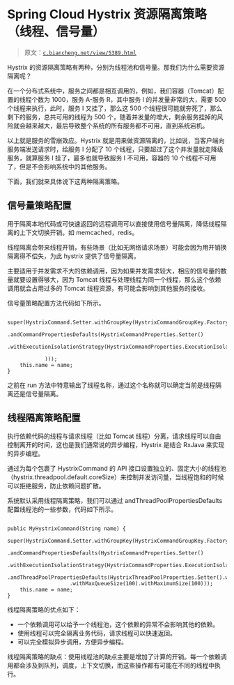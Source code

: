# Spring Cloud Hystrix 资源隔离策略（线程、信号量）

> 原文：[`c.biancheng.net/view/5389.html`](http://c.biancheng.net/view/5389.html)

Hystrix 的资源隔离策略有两种，分别为线程池和信号量。那我们为什么需要资源隔离呢？

在一个分布式系统中，服务之间都是相互调用的，例如，我们容器（Tomcat）配置的线程个数为 1000，服务 A-服务 R，其中服务 I 的并发量非常的大，需要 500 个线程来执行，此时，服务 I 又挂了，那么这 500 个线程很可能就夯死了，那么剩下的服务，总共可用的线程为 500 个，随着并发量的增大，剩余服务挂掉的风险就会越来越大，最后导致整个系统的所有服务都不可用，直到系统宕机。

以上就是服务的雪崩效应。Hystrix 就是用来做资源隔离的，比如说，当客户端向服务端发送请求时，给服务 I 分配了 10 个线程，只要超过了这个并发量就走降级服务，就算服务 I 挂了，最多也就导致服务 I 不可用，容器的 10 个线程不可用了，但是不会影响系统中的其他服务。

下面，我们就来具体说下这两种隔离策略。

## 信号量策略配置

用于隔离本地代码或可快速返回的远程调用可以直接使用信号量隔离，降低线程隔离的上下文切换开销。如 memcached，redis。

线程隔离会带来线程开销，有些场景（比如无网络请求场景）可能会因为用开销换隔离得不偿失，为此 hystrix 提供了信号量隔离。

主要适用于并发需求不大的依赖调用，因为如果并发需求较大，相应的信号量的数量就要设置得够大，因为 Tomcat 线程与处理线程为同一个线程，那么这个依赖调用就会占用过多的 Tomcat 线程资源，有可能会影响到其他服务的接收。

信号量策略配置方法代码如下所示。

```

super(HystrixCommand.Setter.withGroupKey(HystrixCommandGroupKey.Factory.asKey("MyGroup"))
        .andCommandPropertiesDefaults(HystrixCommandProperties.Setter()
            .withExecutionIsolationStrategy(HystrixCommandProperties.ExecutionIsolationStrategy.SEMAPHORE

            )));
    this.name = name;
}
```

之前在 run 方法中特意输出了线程名称，通过这个名称就可以确定当前是线程隔离还是信号量隔离。

## 线程隔离策略配置

执行依赖代码的线程与请求线程（比如 Tomcat 线程）分离，请求线程可以自由控制离开的时间，这也是我们通常说的异步编程，Hystrix 是结合 RxJava 来实现的异步编程。

通过为每个包裹了 HystrixCommand 的 API 接口设置独立的、固定大小的线程池（hystrix.threadpool.default.coreSize）来控制并发访问量，当线程饱和的时候可以拒绝服务，防止依赖问题扩散。

系统默认采用线程隔离策略，我们可以通过 andThreadPoolPropertiesDefaults 配置线程池的一些参数，代码如下所示。

```

public MyHystrixCommand(String name) {
    super(HystrixCommand.Setter.withGroupKey(HystrixCommandGroupKey.Factory.asKey("MyGroup"))
            .andCommandPropertiesDefaults(HystrixCommandProperties.Setter()
                    .withExecutionIsolationStrategy(HystrixCommandProperties.ExecutionIsolationStrategy.THREAD))
            .andThreadPoolPropertiesDefaults(HystrixThreadPoolProperties.Setter().withCoreSize(10)
                    .withMaxQueueSize(100).withMaximumSize(100)));
    this.name = name;
}
```

线程隔离策略的优点如下：

*   一个依赖调用可以给予一个线程池，这个依赖的异常不会影响其他的依赖。
*   使用线程可以完全隔离业务代码，请求线程可以快速返回。
*   可以完全模拟异步调用，方便异步编程。

线程隔离策略的缺点：使用线程池的缺点主要是增加了计算的开销。每一个依赖调用都会涉及到队列，调度，上下文切换，而这些操作都有可能在不同的线程中执行。